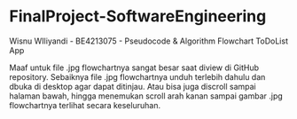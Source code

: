 # FinalProject-SoftwareEngineering
Wisnu WIliyandi - BE4213075 - Pseudocode &amp; Algorithm Flowchart ToDoList App

Maaf untuk file .jpg flowchartnya sangat besar saat diview di GitHub repository. Sebaiknya file .jpg flowchartnya unduh terlebih dahulu dan dbuka di desktop agar dapat ditinjau. Atau bisa juga discroll sampai halaman bawah, hingga menemukan scroll arah kanan sampai gambar .jpg flowchartnya terlihat secara keseluruhan.
